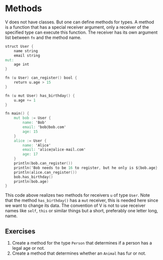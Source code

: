 # Methods

V does not have classes. But one can define methods for types.
A method is a function that has a special receiver argument, only a receiver of the specified type can execute this function.
The receiver has its own argument list between `fn` and the method name.

```v
struct User {
    name string
    email string
mut:
    age int
}

fn (u User) can_register() bool {
    return u.age > 15
}

fn (u mut User) has_birthday() {
    u.age += 1
}

fn main() {
    mut bob := User {
        name: 'Bob'
        email: 'bob@bob.com'
        age: 15
    }
    alice := User {
        name: 'Alice'
        email: 'alice@alice-mail.com'
        age: 17
    }
    println(bob.can_register())                                             // false
    println('Bob needs to be 16 to register, but he only is ${bob.age}.')   // Bob needs to be 16 to register, but he only is 15.
    println(alice.can_register())                                           // true
    bob.has_birthday()
    println(bob.age)                                                        // 16
}
```

This code above realizes two methods for receivers `u` of type `User`.
Note that the method `has_birthday()` has a `mut` receiver, this is needed here since we want to change its data.
The convention of V is not to use receiver names like `self`, `this` or similar things but a short, preferably one letter long, name.

## Exercises

1. Create a method for the type `Person` that determines if a person has a legal age or not.
2. Create a method that determines whether an `Animal` has fur or not.
